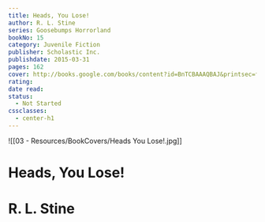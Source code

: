 ```yaml
---
title: Heads, You Lose!
author: R. L. Stine
series: Goosebumps Horrorland
bookNo: 15
category: Juvenile Fiction
publisher: Scholastic Inc.
publishdate: 2015-03-31
pages: 162
cover: http://books.google.com/books/content?id=BnTCBAAAQBAJ&printsec=frontcover&img=1&zoom=1&edge=curl&source=gbs_api
rating: 
date read: 
status:
  - Not Started
cssclasses:
  - center-h1
---
```

![[03 - Resources/BookCovers/Heads You Lose!.jpg]]
# Heads, You Lose!
# R. L. Stine